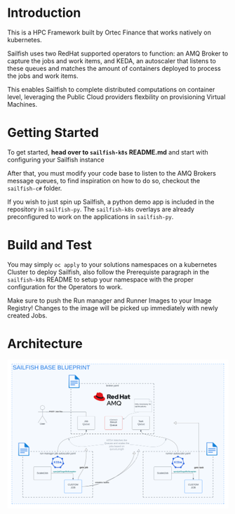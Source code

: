 # Introduction 
This is a HPC Framework built by Ortec Finance that works natively on kubernetes.

Sailfish uses two RedHat supported operators to function: an AMQ Broker to capture the jobs and work items, and KEDA, an autoscaler that listens to these queues and matches the amount of containers deployed to process the jobs and work items.

This enables Sailfish to complete distributed computations on container level, leveraging the Public Cloud providers flexbility on provisioning Virtual Machines.  

# Getting Started
To get started, **head over to `sailfish-k8s` README.md** and start with configuring your Sailfish instance

After that, you must modify your code base to listen to the AMQ Brokers message queues, to find inspiration on how to do so, checkout the `sailfish-c#` folder.

If you wish to just spin up Sailfish, a python demo app is included in the repository in `sailfish-py`. The `sailfish-k8s` overlays are already preconfigured to work on the applications in `sailfish-py`.

# Build and Test
You may simply `oc apply` to your solutions namespaces on a kubernetes Cluster to deploy Sailfish, also follow the Prerequiste paragraph in the `sailfish-k8s` README to setup your namespace with the proper configuration for the Operators to work.

Make sure to push the Run manager and Runner Images to your Image Registry! Changes to the image will be picked up immediately with newly created Jobs.

# Architecture
![Alt text](Sailfish-Architecture-and-flow.png)
